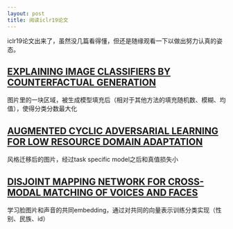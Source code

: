 ```yaml
---
layout: post
title: 阅读iclr19论文
---
```

iclr19论文出来了，虽然没几篇看得懂，但还是随缘观看一下以做出努力认真的姿态。

## [EXPLAINING IMAGE CLASSIFIERS BY COUNTERFACTUAL GENERATION](https://openreview.net/pdf?id=B1MXz20cYQ)
图片里的一块区域，被生成模型填充后（相对于其他方法的填充随机数、模糊、均值），使得分类分数最大化

## [AUGMENTED CYCLIC ADVERSARIAL LEARNING FOR LOW RESOURCE DOMAIN ADAPTATION](https://openreview.net/pdf?id=B1G9doA9F7)
风格迁移后的图片，经过task specific model之后和真值损失小

## [DISJOINT MAPPING NETWORK FOR CROSS-MODAL MATCHING OF VOICES AND FACES](https://openreview.net/pdf?id=B1exrnCcF7)
学习脸图片和声音的共同embedding，通过对共同的向量表示训练分类实现（性别、民族、id）
